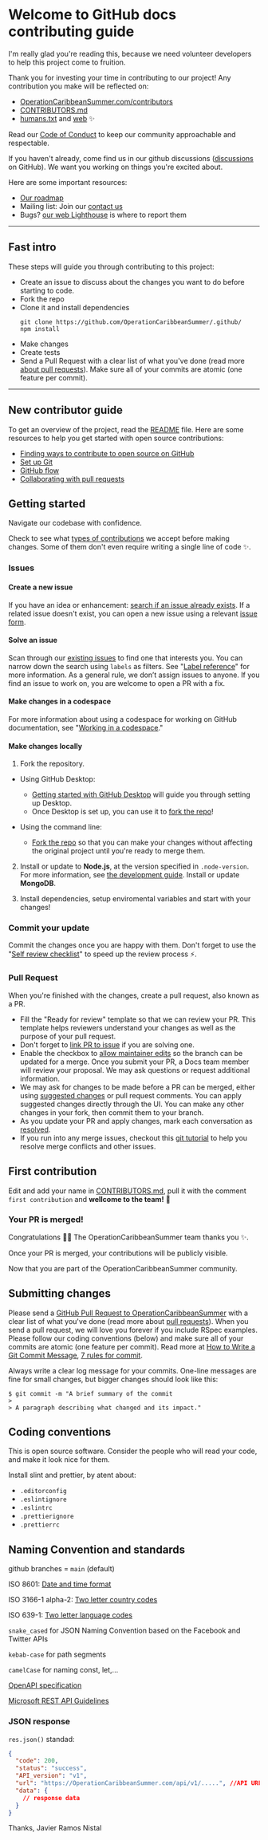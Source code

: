 # Welcome to GitHub docs contributing guide

I'm really glad you're reading this, because we need volunteer developers to help this project come to fruition.

Thank you for investing your time in contributing to our project! Any contribution you make will be reflected on:

- [OperationCaribbeanSummer.com/contributors](https://OperationCaribbeanSummer.com/contributors)
- [CONTRIBUTORS.md](/CONTRIBUTORS.md)
- [humans.txt](./public/humans.txt) and [web](https://OperationCaribbeanSummer.com/humans.txt)
  :sparkles:

Read our [Code of Conduct](./CODE_OF_CONDUCT.md) to keep our community approachable and respectable.

If you haven't already, come find us in our github discussions ([discussions](https://github.com/OperationCaribbeanSummer/.github/discussions) on GitHub). We want you working on things you're excited about.

Here are some important resources:

- [Our roadmap](http://OperationCaribbeanSummer.com/wish-list)
- Mailing list: Join our [contact us](http://OperationCaribbeanSummer.com/contact)
- Bugs? [our web Lighthouse](http://OperationCaribbeanSummer.com/bug) is where to report them

---

## Fast intro

These steps will guide you through contributing to this project:

- Create an issue to discuss about the changes you want to do before starting to code.
- Fork the repo
- Clone it and install dependencies
  ```
  git clone https://github.com/OperationCaribbeanSummer/.github/
  npm install
  ```
- Make changes
- Create tests
- Send a Pull Request with a clear list of what you've done (read more [about pull requests](https://help.github.com/articles/about-pull-requests/)). Make sure all of your commits are atomic (one feature per commit).

---

## New contributor guide

To get an overview of the project, read the [README](./README.md) file. Here are some resources to help you get started with open source contributions:

- [Finding ways to contribute to open source on GitHub](https://docs.github.com/en/get-started/exploring-projects-on-github/finding-ways-to-contribute-to-open-source-on-github)
- [Set up Git](https://docs.github.com/en/get-started/getting-started-with-git/set-up-git)
- [GitHub flow](https://docs.github.com/en/get-started/using-github/github-flow)
- [Collaborating with pull requests](https://docs.github.com/en/github/collaborating-with-pull-requests)

## Getting started

Navigate our codebase with confidence.

Check to see what [types of contributions](/types-of-contributions.md) we accept before making changes. Some of them don't even require writing a single line of code :sparkles:.

### Issues

#### Create a new issue

If you have an idea or enhancement: [search if an issue already exists](https://docs.github.com/en/github/searching-for-information-on-github/searching-on-github/searching-issues-and-pull-requests#search-by-the-title-body-or-comments). If a related issue doesn't exist, you can open a new issue using a relevant [issue form](https://github.com/OperationCaribbeanSummer/.github/issues/new/choose).

#### Solve an issue

Scan through our [existing issues](https://github.com/OperationCaribbeanSummer/.github/issues) to find one that interests you. You can narrow down the search using `labels` as filters. See "[Label reference](https://docs.github.com/en/contributing/collaborating-on-github-docs/label-reference)" for more information. As a general rule, we don’t assign issues to anyone. If you find an issue to work on, you are welcome to open a PR with a fix.

#### Make changes in a codespace

For more information about using a codespace for working on GitHub documentation, see "[Working in a codespace](https://github.com/github/docs/blob/main/contributing/codespace.md)."

#### Make changes locally

1. Fork the repository.

- Using GitHub Desktop:

  - [Getting started with GitHub Desktop](https://docs.github.com/en/desktop/installing-and-configuring-github-desktop/getting-started-with-github-desktop) will guide you through setting up Desktop.
  - Once Desktop is set up, you can use it to [fork the repo](https://docs.github.com/en/desktop/contributing-and-collaborating-using-github-desktop/cloning-and-forking-repositories-from-github-desktop)!

- Using the command line:
  - [Fork the repo](https://docs.github.com/en/github/getting-started-with-github/fork-a-repo#fork-an-example-repository) so that you can make your changes without affecting the original project until you're ready to merge them.

2. Install or update to **Node.js**, at the version specified in `.node-version`. For more information, see [the development guide](../contributing/development.md). Install or update **MongoDB**.

3. Install dependencies, setup enviromental variables and start with your changes!

### Commit your update

Commit the changes once you are happy with them. Don't forget to use the "[Self review checklist](https://docs.github.com/en/contributing/collaborating-on-github-docs/self-review-checklist)" to speed up the review process :zap:.

### Pull Request

When you're finished with the changes, create a pull request, also known as a PR.

- Fill the "Ready for review" template so that we can review your PR. This template helps reviewers understand your changes as well as the purpose of your pull request.
- Don't forget to [link PR to issue](https://docs.github.com/en/issues/tracking-your-work-with-issues/linking-a-pull-request-to-an-issue) if you are solving one.
- Enable the checkbox to [allow maintainer edits](https://docs.github.com/en/github/collaborating-with-issues-and-pull-requests/allowing-changes-to-a-pull-request-branch-created-from-a-fork) so the branch can be updated for a merge.
  Once you submit your PR, a Docs team member will review your proposal. We may ask questions or request additional information.
- We may ask for changes to be made before a PR can be merged, either using [suggested changes](https://docs.github.com/en/github/collaborating-with-issues-and-pull-requests/incorporating-feedback-in-your-pull-request) or pull request comments. You can apply suggested changes directly through the UI. You can make any other changes in your fork, then commit them to your branch.
- As you update your PR and apply changes, mark each conversation as [resolved](https://docs.github.com/en/github/collaborating-with-issues-and-pull-requests/commenting-on-a-pull-request#resolving-conversations).
- If you run into any merge issues, checkout this [git tutorial](https://github.com/skills/resolve-merge-conflicts) to help you resolve merge conflicts and other issues.

## First contribution

Edit and add your name in [CONTRIBUTORS.md](./CONTRIBUTORS.md), pull it with the comment `first contribution` and **wellcome to the team!** :confetti_ball:

### Your PR is merged!

Congratulations :tada::tada: The OperationCaribbeanSummer team thanks you :sparkles:.

Once your PR is merged, your contributions will be publicly visible.

Now that you are part of the OperationCaribbeanSummer community.

## Submitting changes

Please send a [GitHub Pull Request to OperationCaribbeanSummer](https://github.com/OperationCaribbeanSummer/.github/pull/new/main) with a clear list of what you've done (read more about [pull requests](http://help.github.com/pull-requests/)). When you send a pull request, we will love you forever if you include RSpec examples. Please follow our coding conventions (below) and make sure all of your commits are atomic (one feature per commit). Read more at [How to Write a Git Commit Message](https://cbea.ms/git-commit/), [7 rules for commit](https://chris.beams.io/posts/git-commit).

Always write a clear log message for your commits. One-line messages are fine for small changes, but bigger changes should look like this:

    $ git commit -m "A brief summary of the commit
    >
    > A paragraph describing what changed and its impact."

## Coding conventions

This is open source software. Consider the people who will read your code, and make it look nice for them.

Install slint and prettier, by atent about:

- `.editorconfig`
- `.eslintignore`
- `.eslintrc`
- `.prettierignore`
- `.prettierrc`

## Naming Convention and standards

github branches = `main` (default)

ISO 8601: [Date and time format](https://en.wikipedia.org/wiki/ISO_8601)

ISO 3166-1 alpha-2: [Two letter country codes](https://en.wikipedia.org/wiki/ISO_3166-1_alpha-2)

ISO 639-1: [Two letter language codes](https://en.wikipedia.org/wiki/List_of_ISO_639-1_codes)

`snake_cased` for JSON Naming Convention based on the Facebook and Twitter APIs

`kebab-case` for path segments

`camelCase` for naming const, let,...

[OpenAPI specification](http://swagger.io/specification)

[Microsoft REST API Guidelines](https://github.com/microsoft/api-guidelines)

### JSON response

`res.json()` standad:

```json
{
  "code": 200,
  "status": "success",
  "API_version": "v1",
  "url": "https://OperationCaribbeanSummer.com/api/v1/.....", //API URL
  "data": {
    // response data
  }
}
```

Thanks,
Javier Ramos Nistal
